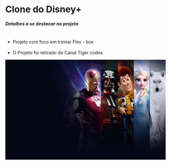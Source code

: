 # Clone do Disney+
 
<h5>Detalhes a se destacar no projeto</h5>

<ul>
     <li>Projeto com foco em treinar Flex - box</li>
     <li>O Projeto foi retirado do Canal Tiger codes</li>
</ul>

<img src="bg.jpg" alt="Disney+">
 
